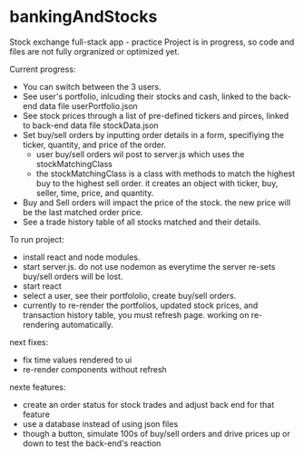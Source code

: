 # bankingAndStocks
Stock exchange full-stack app - practice
Project is in progress, so code and files are not fully orgranized or optimized yet. 



Current progress:
- You can switch between the 3 users.
- See user's portfolio, inlcuding their stocks and cash, linked to the back-end data file userPortfolio.json
- See stock prices through a list of pre-defined tickers and pirces, linked to back-end data file stockData.json
- Set buy/sell orders by inputting order details in a form, specifiying the ticker, quantity, and price of the order.
   - user buy/sell orders wil post to server.js which uses the stockMatchingClass
   - the stockMatchingClass is a class with methods to match the highest buy to the highest sell order. it creates an object with ticker, buy, seller,  time, price, and quantity.
- Buy and Sell orders will impact the price of the stock. the new price will be the last matched order price.
- See a trade history table of all stocks matched and their details.


To run project: 
- install react and node modules.
- start server.js. do not use nodemon as everytime the server re-sets buy/sell orders will be lost.
- start react
- select a user, see their portfololio, create buy/sell orders.
- currently to re-render the portfolios, updated stock prices, and transaction history table, you must refresh page. working on re-rendering automatically.


next fixes: 
 - fix time values rendered to ui
 - re-render components without refresh
 
 nexte features:
 - create an order status for stock trades and adjust back end for that feature
 - use a database instead of using json files
 - though a button, simulate 100s of buy/sell orders and drive prices up or down to test the back-end's reaction
 
